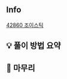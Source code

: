 ## Info
[42860 조이스틱](https://school.programmers.co.kr/learn/courses/30/lessons/42860)

## 💡 풀이 방법 요약


## 🙂 마무리


